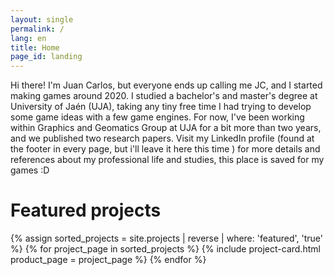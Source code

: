 ```yaml
---
layout: single
permalink: /
lang: en
title: Home
page_id: landing
---
```


Hi there! I'm Juan Carlos, but everyone ends up calling me JC, and I started making games around 2020. I studied a bachelor's and master's degree at University of Jaén (UJA), taking any tiny free time I had trying to develop some game ideas with a few game engines. For now, I've been working within Graphics and Geomatics Group at UJA for a bit more than two years, and we published two research papers. Visit my LinkedIn profile (found at the footer in every page, but i'll leave it here this time <a href="https://www.linkedin.com/in/juan-carlos-fernández-pérez-462622220/"><i class="fa-brands fa-linkedin"></i></a>) for more details and references about my professional life and studies, this place is saved for my games :D

# Featured projects

<div class="product-card-container">
  {% assign sorted_projects = site.projects | reverse | where: 'featured', 'true' %}
  {% for project_page in sorted_projects %}
    {% include project-card.html product_page = project_page %}
  {% endfor %}
</div>
